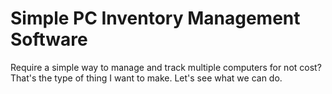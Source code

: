 # Simple PC Inventory Management Software
Require a simple way to manage and track multiple computers for not cost? That's the type of thing I want to make. Let's see what we can do. 
